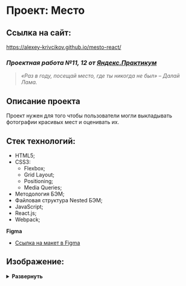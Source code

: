 # Проект: Место

## Ссылка на сайт:

https://alexey-krivcikov.github.io/mesto-react/

### _Проектная работа №11, 12 от [Яндекс.Практикум](https://practicum.yandex.ru/web/)_

> _«Раз в году, посещай место, где ты никогда не был» – Далай Лама._

## Описание проекта

Проект нужен для того чтобы пользователи могли выкладывать фотографии красивых мест и оценивать их.

## Стек технологий:

- HTML5;
- CSS3:
  - Flexbox;
  - Grid Layout;
  - Positioning;
  - Media Queries;
- Методология БЭМ;
- Файловая структура Nested БЭМ;
- JavaScript;
- React.js;
- Webpack;

**Figma**

- [Ссылка на макет в Figma](https://www.figma.com/file/2cn9N9jSkmxD84oJik7xL7/JavaScript.-Sprint-4?node-id=0%3A1)

## Изображение:

<details><summary><b>Развернуть</b></summary>

[![image.png](https://i.postimg.cc/HLz8kpF7/image.png)](https://postimg.cc/Lqq8yM9H)

</details>
